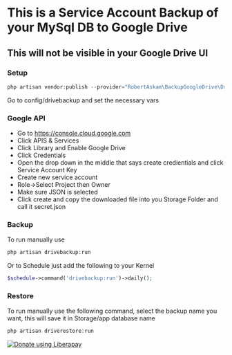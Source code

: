 # This is a Service Account Backup of your MySql DB to Google Drive
## This will not be visible in your Google Drive UI

### Setup
```php
php artisan vendor:publish --provider="RobertAskam\BackupGoogleDrive\DriveBackupServiceProvider"
```
Go to config/drivebackup and set the necessary vars

### Google API
* Go to https://console.cloud.google.com
* Click APIS & Services
* Click Library and Enable Google Drive
* Click Credentials
* Open the drop down in the middle that says create credientials and click Service Account Key
* Create new service account
* Role->Select Project then Owner
* Make sure JSON is selected
* Click create and copy the downloaded file into you Storage Folder and call it secret.json

### Backup
To run manually use
```php
php artisan drivebackup:run
```
Or to Schedule just add the following to your Kernel

```php
$schedule->command('drivebackup:run')->daily();
```
### Restore
To run manually use the following command, select the backup name you want, this will save it in Storage/app database name
```php
php artisan driverestore:run
```

<noscript><a href="https://liberapay.com/rbaskam/donate"><img alt="Donate using Liberapay" src="https://liberapay.com/assets/widgets/donate.svg"></a></noscript>
